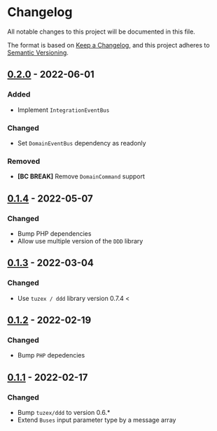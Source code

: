 # Changelog
All notable changes to this project will be documented in this file.

The format is based on [Keep a Changelog](https://keepachangelog.com/en/1.0.0/),
and this project adheres to [Semantic Versioning](https://semver.org/spec/v2.0.0.html).

## [0.2.0] - 2022-06-01

### Added

- Implement `IntegrationEventBus`

### Changed

- Set `DomainEventBus` dependency as readonly

### Removed

- **[BC BREAK]** Remove `DomainCommand` support

## [0.1.4] - 2022-05-07

### Changed

- Bump PHP dependencies
- Allow use multiple version of the `DDD` library

## [0.1.3] - 2022-03-04

### Changed

- Use `tuzex / ddd` library version 0.7.4 <

## [0.1.2] - 2022-02-19

### Changed

- Bump `PHP` depedencies

## [0.1.1] - 2022-02-17

### Changed

- Bump `tuzex/ddd` to version 0.6.*
- Extend `Buses` input parameter type by a message array

[Unreleased]: https://github.com/Tuzex/ddd-messenger/compare/v0.2.0...HEAD
[0.2.0]: https://github.com/Tuzex/ddd/ddd-messenger/tag/v0.2.0
[0.1.4]: https://github.com/Tuzex/ddd/ddd-messenger/tag/v0.1.4
[0.1.3]: https://github.com/Tuzex/ddd/ddd-messenger/tag/v0.1.3
[0.1.2]: https://github.com/Tuzex/ddd/ddd-messenger/tag/v0.1.2
[0.1.1]: https://github.com/Tuzex/ddd/ddd-messenger/tag/v0.1.1
